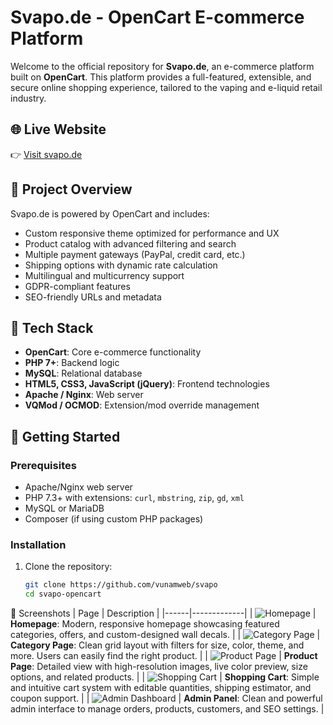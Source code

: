 # Svapo.de - OpenCart E-commerce Platform

Welcome to the official repository for **Svapo.de**, an e-commerce platform built on **OpenCart**. This platform provides a full-featured, extensible, and secure online shopping experience, tailored to the vaping and e-liquid retail industry.

## 🌐 Live Website

👉 [Visit svapo.de](https://www.svapo.de/)

## 🛒 Project Overview

Svapo.de is powered by OpenCart and includes:

- Custom responsive theme optimized for performance and UX
- Product catalog with advanced filtering and search
- Multiple payment gateways (PayPal, credit card, etc.)
- Shipping options with dynamic rate calculation
- Multilingual and multicurrency support
- GDPR-compliant features
- SEO-friendly URLs and metadata

## 🧰 Tech Stack

- **OpenCart**: Core e-commerce functionality
- **PHP 7+**: Backend logic
- **MySQL**: Relational database
- **HTML5, CSS3, JavaScript (jQuery)**: Frontend technologies
- **Apache / Nginx**: Web server
- **VQMod / OCMOD**: Extension/mod override management

## 🚀 Getting Started

### Prerequisites

- Apache/Nginx web server
- PHP 7.3+ with extensions: `curl`, `mbstring`, `zip`, `gd`, `xml`
- MySQL or MariaDB
- Composer (if using custom PHP packages)

### Installation

1. Clone the repository:

   ```bash
   git clone https://github.com/vunamweb/svapo
   cd svapo-opencart

📸 Screenshots
| Page | Description |
|------|-------------|
| ![Homepage](1.png) | **Homepage**: Modern, responsive homepage showcasing featured categories, offers, and custom-designed wall decals. |
| ![Category Page](2.png) | **Category Page**: Clean grid layout with filters for size, color, theme, and more. Users can easily find the right product. |
| ![Product Page](3.png) | **Product Page**: Detailed view with high-resolution images, live color preview, size options, and related products. |
| ![Shopping Cart](4.png) | **Shopping Cart**: Simple and intuitive cart system with editable quantities, shipping estimator, and coupon support. |
| ![Admin Dashboard](6.png) | **Admin Panel**: Clean and powerful admin interface to manage orders, products, customers, and SEO settings. |
